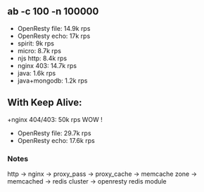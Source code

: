 
## ab -c 100 -n 100000

+ OpenResty file: 14.9k rps
+ OpenResty echo: 17k rps
+ spirit: 9k rps
+ micro: 8.7k rps
+ njs http: 8.4k rps
+ nginx 403: 14.7k rps
+ java: 1.6k rps
+ java+mongodb: 1.2k rps


## With Keep Alive:

  +nginx 404/403: 50k rps WOW !
  + OpenResty file: 29.7k rps
  + OpenResty echo: 17.6k rps


### Notes

http -> nginx -> proxy_pass -> proxy_cache -> memcache zone -> memcached -> redis cluster -> openresty redis module
